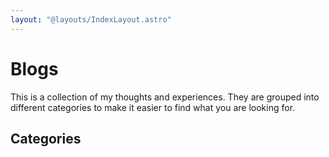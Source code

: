 ```yaml
---
layout: "@layouts/IndexLayout.astro"
---
```


# Blogs

This is a collection of my thoughts and experiences. They are grouped into different categories to make it easier to find what you are looking for.

## Categories